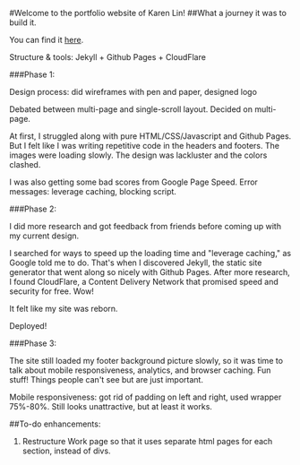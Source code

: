 #Welcome to the portfolio website of Karen Lin! 
##What a journey it was to build it. 

You can find it [here](karenarialin.github.io). 

Structure & tools: Jekyll + Github Pages + CloudFlare

###Phase 1:

Design process: did wireframes with pen and paper, designed logo

Debated between multi-page and single-scroll layout. Decided on multi-page. 

At first, I struggled along with pure HTML/CSS/Javascript and Github Pages. But I felt like I was writing repetitive code in the headers and footers. The images were loading slowly. The design was lackluster and the colors clashed.

I was also getting some bad scores from Google Page Speed. Error messages: leverage caching, blocking script.

###Phase 2: 

I did more research and got feedback from friends before coming up with my current design. 

I searched for ways to speed up the loading time and "leverage caching," as Google told me to do. That's when I discovered Jekyll, the static site generator that went along so nicely with Github Pages. After more research, I found CloudFlare, a Content Delivery Network that promised speed and security for free. Wow! 

It felt like my site was reborn.

Deployed!

###Phase 3:

The site still loaded my footer background picture slowly, so it was time to talk about mobile responsiveness, analytics, and browser caching. Fun stuff! Things people can't see but are just important.

Mobile responsiveness: got rid of padding on left and right, used wrapper 75%-80%. Still looks unattractive, but at least it works. 



##To-do enhancements:
1. Restructure Work page so that it uses separate html pages for each section, instead of divs.  

